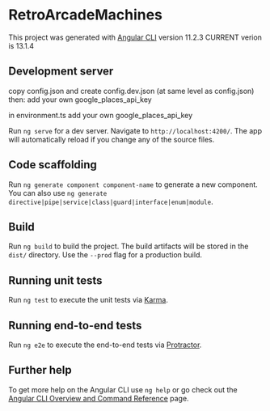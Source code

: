 # RetroArcadeMachines

This project was generated with [Angular CLI](https://github.com/angular/angular-cli) version 11.2.3 CURRENT verion is 13.1.4

## Development server

copy config.json and create config.dev.json (at same level as config.json) then:
    add your own google_places_api_key

in environment.ts
    add your own google_places_api_key      

Run `ng serve` for a dev server. Navigate to `http://localhost:4200/`. The app will automatically reload if you change any of the source files.

## Code scaffolding

Run `ng generate component component-name` to generate a new component. You can also use `ng generate directive|pipe|service|class|guard|interface|enum|module`.

## Build

Run `ng build` to build the project. The build artifacts will be stored in the `dist/` directory. Use the `--prod` flag for a production build.

## Running unit tests

Run `ng test` to execute the unit tests via [Karma](https://karma-runner.github.io).

## Running end-to-end tests

Run `ng e2e` to execute the end-to-end tests via [Protractor](http://www.protractortest.org/).

## Further help

To get more help on the Angular CLI use `ng help` or go check out the [Angular CLI Overview and Command Reference](https://angular.io/cli) page.
